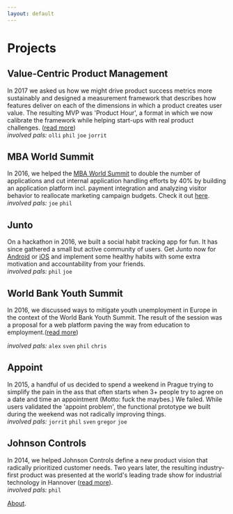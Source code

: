 ```yaml
---
layout: default
---
```


# [](#header-1)Projects


## [](#header-2)Value-Centric Product Management

In 2017 we asked us how we might drive product success metrics more sustainably and designed a measurement framework that describes how features deliver on each of the dimensions in which a product creates user value. The resulting MVP was 'Product Hour', a format in which we now calibrate the framework while helping start-ups with real product challenges. ([read more](http://vcpm.org/))  
_involved pals:_ `olli` `phil` `joe` `jorrit`

## [](#header-2)MBA World Summit

In 2016, we helped the [MBA World Summit](http://mbaworldsummit.com/) to double the number of applications and cut internal application handling efforts by 40% by building an application platform incl. payment integration and analyzing visitor behavior to reallocate marketing campaign budgets. Check it out [here](http://admissions.mbaworldsummit.com/).  
_involved pals:_ `joe` `phil` 


## [](#header-2)Junto

On a hackathon in 2016, we built a social habit tracking app for fun. It has since gathered a small but active community of users. Get Junto now for [Android](https://play.google.com/store/apps/details?id=io.pallab.junto) or [iOS](https://itunes.apple.com/us/app/junto-mutual-improvement/id1326121611?mt=8) and implement some healthy habits with some extra motivation and accountability from your friends.  
_involved pals:_ `phil` `joe` 

## [](#header-2)World Bank Youth Summit

In 2016, we discussed ways to mitigate youth unemployment in Europe in the context of the World Bank Youth Summit. The result of the session was a proposal for a web platform paving the way from education to employment.([read more](https://slack-files.com/T04HW89Q0-F2JBVQZ5F-b25d555850))  

_involved pals:_ `alex` `sven` `phil` `chris` 


## [](#header-2)Appoint

In 2015, a handful of us decided to spend a weekend in Prague trying to simplify the pain in the ass that often starts when 3+ people try to agree on a date and time an appointment (Motto: fuck the maybes.) We failed. While users validated the 'appoint problem', the functional prototype we built during the weekend was not radically improving things.  
_involved pals:_ `jorrit` `phil` `sven` `gregor` `joe`


## [](#header-2)Johnson Controls

In 2014, we helped Johnson Controls define a new product vision that radically prioritized customer needs. Two years later, the resulting industry-first product was presented at the world's leading trade show for industrial technology in Hannover ([read more](http://www.johnsoncontrols.com/de_de/-/media/jci/be/germany/chillers/files/be_ykwkk_brochure_de.pdf?la=de)).  
_involved pals:_ `phil`


[About](pals).